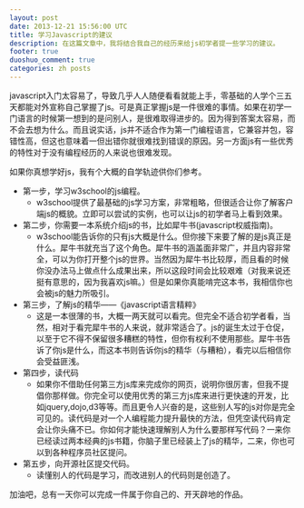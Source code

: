 ```yaml
---
layout: post
date: 2013-12-21 15:56:00 UTC
title: 学习Javascript的建议
description: 在这篇文章中，我将结合我自己的经历来给js初学者提一些学习的建议。
footer: true
duoshuo_comment: true
categories: zh posts
---
```


javascript入门太容易了，导致几乎人人随便看看就能上手，零基础的人学个三五天都能对外宣称自己掌握了js。可是真正掌握js是一件很难的事情。如果在初学一门语言的时候第一想到的是问别人，是很难取得进步的。因为得到答案太容易，而不会去想为什么。而且说实话，js并不适合作为第一门编程语言，它兼容并包，容错性高，但这也意味着一但出错你就很难找到错误的原因。另一方面js有一些优秀的特性对于没有编程经历的人来说也很难发现。

如果你真想学好js，我有个大概的自学轨迹供你们参考。

- 第一步，学习w3school的js编程。
  - w3school提供了最基础的js学习方案，非常粗略，但很适合让你了解客户端js的概貌。立即可以尝试的实例，也可以让js的初学者马上看到效果。
- 第二步，你需要一本系统介绍js的书，比如犀牛书(javascript权威指南)。
  - w3school能告诉你的只有js大概是什么。但你接下来要了解的是js真正是什么。犀牛书就充当了这个角色。犀牛书的涵盖面非常广，并且内容非常全，可以为你打开整个js的世界。当然因为犀牛书比较厚，而且看的时候你没办法马上做点什么成果出来，所以这段时间会比较艰难（对我来说还挺有意思的，因为我喜欢js嘛。）但是如果你真能啃完这本书，我相信你也会被js的魅力所吸引。
- 第三步，了解js的精华——《javascript语言精粹》
  - 这是一本很薄的书，大概一两天就可以看完。但完全不适合初学者看，当然，相对于看完犀牛书的人来说，就非常适合了。js的诞生太过于仓促，以至于它不得不保留很多糟糕的特性，但你有权利不使用那些。犀牛书告诉了你js是什么，而这本书则告诉你js的精华（与糟粕），看完以后相信你会受益匪浅。
- 第四步，读代码
  - 如果你不借助任何第三方js库来完成你的网页，说明你很厉害，但我不提倡你那样做。你完全可以使用优秀的第三方js库来进行更快速的开发，比如jquery,dojo,d3等等。而且更令人兴奋的是，这些别人写的js对你是完全可见的。读代码是对一个人编程能力提升最快的方法，但凭空读代码肯定会让你头痛不已。你如何才能快速理解别人为什么要那样写代码？一来你已经读过两本经典的js书籍，你脑子里已经装上了js的精华，二来，你也可以到各种程序员社区提问。
- 第五步，向开源社区提交代码。
  - 读懂别人的代码是学习，而改进别人的代码则是创造了。

加油吧，总有一天你可以完成一件属于你自己的、开天辟地的作品。


